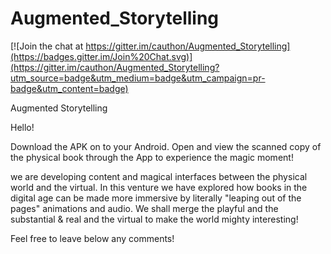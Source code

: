 Augmented_Storytelling
======================

[![Join the chat at https://gitter.im/cauthon/Augmented_Storytelling](https://badges.gitter.im/Join%20Chat.svg)](https://gitter.im/cauthon/Augmented_Storytelling?utm_source=badge&utm_medium=badge&utm_campaign=pr-badge&utm_content=badge)

Augmented Storytelling

Hello! 

Download the APK on to your Android. Open and view the scanned copy of the physical book through the App to experience the magic moment!

we are developing content and magical interfaces between the physical world and the virtual. In this venture we have explored how books in the digital age can be made more immersive by literally "leaping out of the pages" animations and audio. We shall merge the playful and the substantial & real and the virtual to make the world mighty interesting!

Feel free to leave below any comments!
